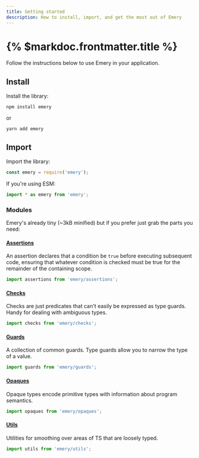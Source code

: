 ```yaml
---
title: Getting started
description: How to install, import, and get the most out of Emery
---
```


# {% $markdoc.frontmatter.title %}

Follow the instructions below to use Emery in your application.

## Install

Install the library:

```shell
npm install emery
```

or

```shell
yarn add emery
```

## Import

Import the library:

```js
const emery = require('emery');
```

If you're using ESM:

```js
import * as emery from 'emery';
```

### Modules

Emery's already tiny (~3kB minified) but if you prefer just grab the parts you need:

#### [Assertions](/docs/assertions)

An assertion declares that a condition be `true` before executing subsequent code, ensuring that whatever condition is checked must be true for the remainder of the containing scope.

```ts
import assertions from 'emery/assertions';
```

#### [Checks](/docs/checks)

Checks are just predicates that can't easily be expressed as type guards. Handy for dealing with ambiguous types.

```ts
import checks from 'emery/checks';
```

#### [Guards](/docs/guards)

A collection of common guards. Type guards allow you to narrow the type of a value.

```ts
import guards from 'emery/guards';
```

#### [Opaques](/docs/opaques)

Opaque types encode primitive types with information about program semantics.

```ts
import opaques from 'emery/opaques';
```

#### [Utils](/docs/utils)

Utilities for smoothing over areas of TS that are loosely typed.

```ts
import utils from 'emery/utils';
```
